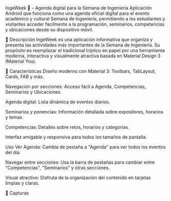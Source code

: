 IngeWeek 📅 – Agenda digital para la Semana de Ingeniería
Aplicación Android que funciona como una agenda oficial digital para el evento académico y cultural Semana de Ingeniería,
permitiendo a los estudiantes y visitantes acceder fácilmente a la programación, seminarios, competencias y ubicaciones desde su dispositivo móvil.

📱 Descripción
IngeWeek es una aplicación informativa que organiza y presenta las actividades más importantes de la Semana de Ingeniería.
Su propósito es reemplazar el tradicional tríptico en papel por una herramienta moderna,
interactiva y visualmente atractiva basada en Material Design 3 (Material You).

🚀 Características
Diseño moderno con Material 3: Toolbars, TabLayout, Cards, FAB y más.

Navegación por secciones: Acceso fácil a Agenda, Competencias, Seminarios y Ubicaciones.

Agenda digital: Lista dinámica de eventos diarios.

Seminarios y ponencias: Información detallada sobre expositores, horarios y temas.

Competencias: Detalles sobre retos, horarios y categorías.

Interfaz amigable y responsiva para todos los tamaños de pantalla.

 Uso
Ver Agenda: Cambia de pestaña a "Agenda" para ver todos los eventos del día.

Navegar entre secciones: Usa la barra de pestañas para cambiar entre "Competencias", "Seminarios" y otras secciones.

Visual atractivo: Disfruta de la organización del contenido en tarjetas limpias y claras.

📸 Capturas


